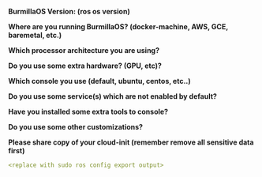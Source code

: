 **BurmillaOS Version: (ros os version)**

**Where are you running BurmillaOS? (docker-machine, AWS, GCE, baremetal, etc.)**

**Which processor architecture you are using?**

**Do you use some extra hardware? (GPU, etc)?**

**Which console you use (default, ubuntu, centos, etc..)**

**Do you use some service(s) which are not enabled by default?**

**Have you installed some extra tools to console?**

**Do you use some other customizations?**

**Please share copy of your cloud-init (remember remove all sensitive data first)**
```yaml
<replace with sudo ros config export output>
```
